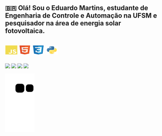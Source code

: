## 🇧🇷 Olá! Sou o Eduardo Martins, estudante de Engenharia de Controle e Automação na UFSM e pesquisador na área de energia solar fotovoltaica.
<!-- <div align="center">
  <a href="https://github.com/EduardoMMartins">
  <img height="180em" src="https://github-readme-stats.vercel.app/api?username=EduardoMMartins&show_icons=true&theme=yeblu&include_all_commits=true&count_private=true"/>
  <img height="180em" src="https://github-readme-stats.vercel.app/api/top-langs/?username=EduardoMMartins&layout=compact&langs_count=7&theme=yeblu"/>
</div> -->
<div style="display: inline_block"><br>
  <img align="center" alt="Edu-Js" height="30" width="40" src="https://raw.githubusercontent.com/devicons/devicon/master/icons/javascript/javascript-plain.svg">
  <img align="center" alt="Edu-HTML" height="30" width="40" src="https://raw.githubusercontent.com/devicons/devicon/master/icons/html5/html5-original.svg">
  <img align="center" alt="Edu-CSS" height="30" width="40" src="https://raw.githubusercontent.com/devicons/devicon/master/icons/css3/css3-original.svg">
  <img align="center" alt="Edu-Python" height="30" width="40" src="https://raw.githubusercontent.com/devicons/devicon/master/icons/python/python-original.svg">
  <!--<img align="right" alt="Edu-pic" height="150" style="border-radius:50px;" src="">-->
</div>
  
  ##
 
<div> 
  <a href="https://www.linkedin.com/in/eduardomellomartins/" target="_blank"><img src="https://img.shields.io/badge/-LinkedIn-%230077B5?style=for-the-badge&logo=linkedin&logoColor=white" target="_blank"></a> 
  <a href="https://www.instagram.com/e.mmartins/" target="_blank"><img src="https://img.shields.io/badge/-Instagram-%23E4405F?style=for-the-badge&logo=instagram&logoColor=white" target="_blank"></a>
  <a href="https://twitter.com/emmartins12" target="_blank"><img src="https://img.shields.io/badge/Twitter-1DA1F2?style=for-the-badge&logo=twitter&logoColor=white" target="_blank"></a>
  <a href="https://open.spotify.com/user/e.mmartins" target="_blank"><img src="https://img.shields.io/badge/Spotify-1ED760?&style=for-the-badge&logo=spotify&logoColor=white" target="_blank"></a> 
  
  ![Snake animation](https://github.com/EduardoMMartins/EduardoMMartins/blob/output/github-contribution-grid-snake.svg)
</div>

  <!--https://img.shields.io/badge/Spotify-1ED760?&style=for-the-badge&logo=spotify&logoColor=white-->
